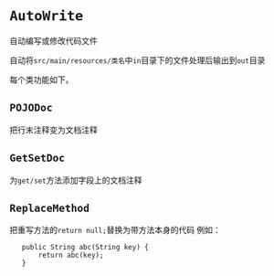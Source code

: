 # `AutoWrite`
自动编写或修改代码文件

自动将`src/main/resources/类名`中`in`目录下的文件处理后输出到`out`目录

每个类功能如下。

## `POJODoc`
把行末注释变为文档注释

## `GetSetDoc`
为`get/set`方法添加字段上的文档注释

## `ReplaceMethod`
把重写方法的`return null;`替换为带方法本身的代码 例如：
```
   public String abc(String key) {
       return abc(key);
   }
```
